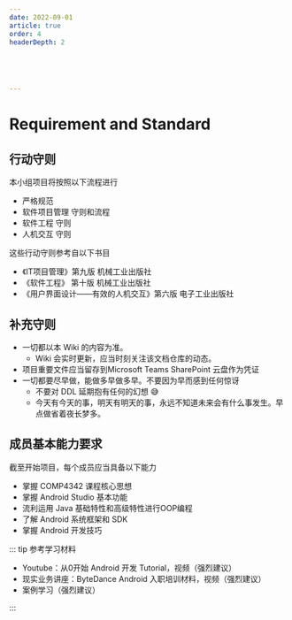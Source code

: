```yaml
---
date: 2022-09-01
article: true
order: 4
headerDepth: 2





---
```


# Requirement and Standard

## 行动守则

本小组项目将按照以下流程进行

- 严格规范
- 软件项目管理 守则和流程
- 软件工程 守则
- 人机交互 守则

这些行动守则参考自以下书目

- 《IT项目管理》第九版 机械工业出版社
- 《软件工程》 第十版 机械工业出版社
- 《用户界面设计——有效的人机交互》第六版 电子工业出版社

## 补充守则

- 一切都以本 Wiki 的内容为准。
  - Wiki 会实时更新，应当时刻关注该文档仓库的动态。
- 项目重要文件应当留存到Microsoft Teams SharePoint 云盘作为凭证
- 一切都要尽早做，能做多早做多早。不要因为早而感到任何惊讶
  - 不要对 DDL 延期抱有任何的幻想 😅
  - 今天有今天的事，明天有明天的事，永远不知道未来会有什么事发生。早点做省着夜长梦多。

## 成员基本能力要求

截至开始项目，每个成员应当具备以下能力

- 掌握 COMP4342 课程核心思想
- 掌握 Android Studio 基本功能
- 流利运用 Java 基础特性和高级特性进行OOP编程
- 了解 Android 系统框架和 SDK
- 掌握 Android 开发技巧

::: tip 参考学习材料

- Youtube：从0开始 Android 开发 Tutorial，视频（强烈建议）
- 现实业务讲座：ByteDance Android 入职培训材料，视频（强烈建议）
- 案例学习（强烈建议）

:::